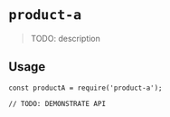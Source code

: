 # `product-a`

> TODO: description

## Usage

```
const productA = require('product-a');

// TODO: DEMONSTRATE API
```
